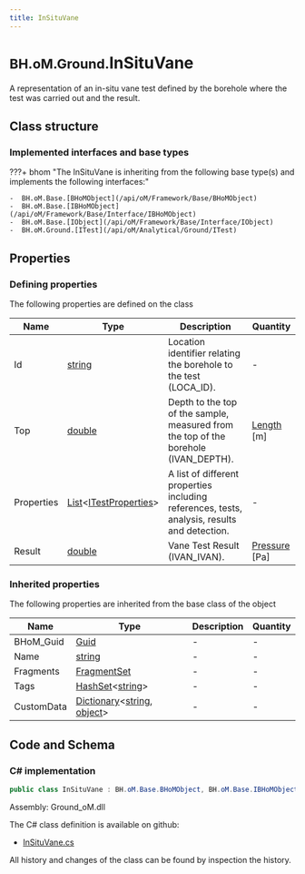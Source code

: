 ```yaml
---
title: InSituVane
---
```


# <small>BH.oM.Ground.</small>**InSituVane**

A representation of an in-situ vane test defined by the borehole where the test was carried out and the result.

## Class structure

### Implemented interfaces and base types

???+ bhom "The InSituVane is inheriting from the following base type(s) and implements the following interfaces:"

    -  BH.oM.Base.[BHoMObject](/api/oM/Framework/Base/BHoMObject)
    -  BH.oM.Base.[IBHoMObject](/api/oM/Framework/Base/Interface/IBHoMObject)
    -  BH.oM.Base.[IObject](/api/oM/Framework/Base/Interface/IObject)
    -  BH.oM.Ground.[ITest](/api/oM/Analytical/Ground/ITest)


## Properties



### Defining properties

The following properties are defined on the class

| Name             | Type             | Description      | Quantity         |
|------------------|------------------|------------------|------------------|
| Id | [string](https://learn.microsoft.com/en-us/dotnet/api/System.String?view=netstandard-2.0) | Location identifier relating the borehole to the test (LOCA_ID). | - |
| Top | [double](https://learn.microsoft.com/en-us/dotnet/api/System.Double?view=netstandard-2.0) | Depth to the top of the sample, measured from the top of the borehole (IVAN_DEPTH). | [Length](/api/oM/Dimensional/Quantities/Attributes/Length) [m] |
| Properties | [List](https://learn.microsoft.com/en-us/dotnet/api/System.Collections.Generic.List-1?view=netstandard-2.0)&lt;[ITestProperties](/api/oM/Analytical/Ground/ITestProperties/ITestProperties)&gt; | A list of different properties including references, tests, analysis, results and detection. | - |
| Result | [double](https://learn.microsoft.com/en-us/dotnet/api/System.Double?view=netstandard-2.0) | Vane Test Result (IVAN_IVAN). | [Pressure](/api/oM/Dimensional/Quantities/Attributes/Pressure) [Pa] |


### Inherited properties
The following properties are inherited from the base class of the object

| Name             | Type             | Description      | Quantity         |
|------------------|------------------|------------------|------------------|
| BHoM_Guid | [Guid](https://learn.microsoft.com/en-us/dotnet/api/System.Guid?view=netstandard-2.0) | - | - |
| Name | [string](https://learn.microsoft.com/en-us/dotnet/api/System.String?view=netstandard-2.0) | - | - |
| Fragments | [FragmentSet](/api/oM/Framework/Base/FragmentSet) | - | - |
| Tags | [HashSet](https://learn.microsoft.com/en-us/dotnet/api/System.Collections.Generic.HashSet-1?view=netstandard-2.0)&lt;[string](https://learn.microsoft.com/en-us/dotnet/api/System.String?view=netstandard-2.0)&gt; | - | - |
| CustomData | [Dictionary](https://learn.microsoft.com/en-us/dotnet/api/System.Collections.Generic.Dictionary-2?view=netstandard-2.0)&lt;[string](https://learn.microsoft.com/en-us/dotnet/api/System.String?view=netstandard-2.0), [object](https://learn.microsoft.com/en-us/dotnet/api/System.Object?view=netstandard-2.0)&gt; | - | - |


## Code and Schema

### C# implementation

``` C# title="C#"
public class InSituVane : BH.oM.Base.BHoMObject, BH.oM.Base.IBHoMObject, BH.oM.Base.IObject, BH.oM.Ground.ITest
```

Assembly: Ground_oM.dll

The C# class definition is available on github:

- [InSituVane.cs](https://github.com/BHoM/BHoM/blob/develop/Ground_oM/InSituVane.cs)

All history and changes of the class can be found by inspection the history.
